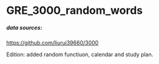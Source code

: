 # GRE_3000_random_words

##### data sources:
https://github.com/liurui39660/3000

Edition: added random functiuon, calendar and study plan.

